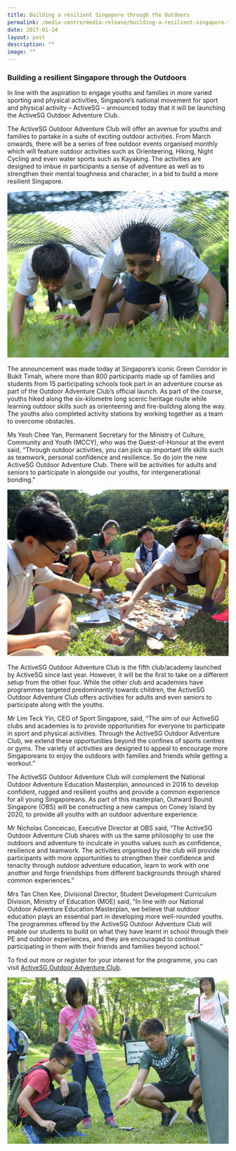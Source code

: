 ```yaml
---
title: Building a resilient Singapore through the Outdoors
permalink: /media-centre/media-release/building-a-resilient-singapore-through-the-outdoors/
date: 2017-01-14
layout: post
description: ""
image: ""
---
```

### **Building a resilient Singapore through the Outdoors**
In line with the aspiration to engage youths and families in more varied sporting and physical activities, Singapore’s national movement for sport and physical activity – ActiveSG – announced today that it will be launching the ActiveSG Outdoor Adventure Club.

The ActiveSG Outdoor Adventure Club will offer an avenue for youths and families to partake in a suite of exciting outdoor activities. From March onwards,  there will be a series of free outdoor events organised monthly which will feature outdoor activities such as Orienteering, Hiking, Night Cycling and even water sports such as Kayaking. The activities are designed to imbue in participants a sense of adventure as well as to strengthen their mental toughness and character, in a bid to build a more resilient Singapore.

![](/images/Media%20Centre/Media%20Release/2017/January/Two%20students%20from%20Broadrick%20Sec%20race%20against%20one%20another%20in%20a%20leopard%20crawl%20competition.jpeg)

The announcement was made today at Singapore’s iconic Green Corridor in Bukit Timah, where more than 800 participants made up of families and students from 15 participating schools took part in an adventure course as part of the Outdoor Adventure Club’s official launch. As part of the course, youths hiked along the six-kilometre long scenic heritage route while learning outdoor skills such as orienteering and fire-building along the way. The youths also completed activity stations by working together as a team to overcome obstacles.

Ms Yeoh Chee Yan, Permanent Secretary for the Ministry of Culture, Community and Youth (MCCY), who was the Guest-of-Honour at the event said, “Through outdoor activities, you can pick up important life skills such as teamwork, personal confidence and resilience. So do join the new ActiveSG Outdoor Adventure Club. There will be activities for adults and seniors to participate in alongside our youths, for intergenerational bonding.”

![](/images/Media%20Centre/Media%20Release/2017/January/Students%20from%20ITE%20College%20working%20together%20to%20start%20a%20fire%20with%20a%20flint%20Credit%20to%20Reuters.jpeg)

The ActiveSG Outdoor Adventure Club is the fifth club/academy launched by ActiveSG since last year. However, it will be the first to take on a different setup from the other four. While the other club and academies have programmes targeted predominantly towards children, the ActiveSG Outdoor Adventure Club offers activities for adults and even seniors to participate along with the youths.

Mr Lim Teck Yin, CEO of Sport Singapore, said, “The aim of our ActiveSG clubs and academies is to provide opportunities for everyone to participate in sport and physical activities. Through the ActiveSG Outdoor Adventure Club, we extend these opportunities beyond the confines of sports centres or gyms. The variety of activities are designed to appeal to encourage more Singaporeans to enjoy the outdoors with families and friends while getting a workout.”

The ActiveSG Outdoor Adventure Club will complement the National Outdoor Adventure Education Masterplan, announced in 2016 to develop confident, rugged and resilient youths and provide a common experience for all young Singaporeans. As part of this masterplan, Outward Bound Singapore (OBS) will be constructing a new campus on Coney Island by 2020, to provide all youths with an outdoor adventure experience.

Mr Nicholas Conceicao, Executive Director at OBS said, “The ActiveSG Outdoor Adventure Club shares with us the same philosophy to use the outdoors and adventure to inculcate in youths values such as confidence, resilience and teamwork. The activities organised by the club will provide participants with more opportunities to strengthen their confidence and tenacity through outdoor adventure education, learn to work with one another and forge friendships from different backgrounds through shared common experiences.”

Mrs Tan Chen Kee, Divisional Director, Student Development Curriculum Division, Ministry of Education (MOE) said, “In line with our National Outdoor Adventure Education Masterplan, we believe that outdoor education plays an essential part in developing more well-rounded youths. The programmes offered by the ActiveSG Outdoor Adventure Club will enable our students to build on what they have learnt in school through their PE and outdoor experiences, and they are encouraged to continue participating in them with their friends and families beyond school.”

To find out more or register for your interest for the programme, you can visit [ActiveSG Outdoor Adventure Club](https://www.myactivesg.com/academy/outdooradventureclub).

![](/images/Media%20Centre/Media%20Release/2017/January/An%20ActiveSG%20Outdoor%20Adventure%20Club%20instructor%20assist%20a%20child%20participant%20to%20pitch%20a%20tent.jpeg)